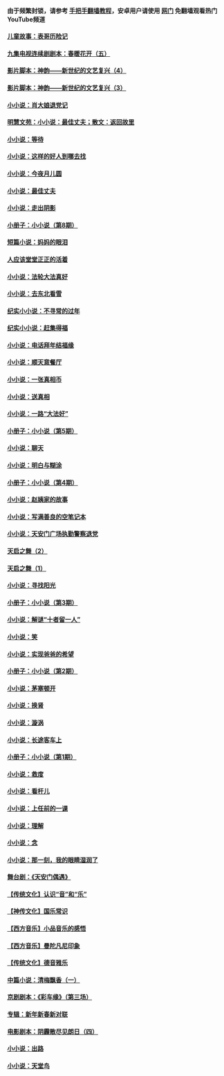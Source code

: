 #### 由于频繁封锁，请参考 [手把手翻墙教程](https://github.com/gfw-breaker/guides/wiki/)，安卓用户请使用 [网门](https://github.com/gfw-breaker/nogfw/blob/master/dl.md?t=04301700) 免翻墙观看热门YouTube频道 

#### [儿童故事：表哥历险记](../pages/328/383535.md?t=04301700) 

#### [九集电视连续剧剧本：春暖花开（五）](../pages/328/275919.md?t=04301700) 

#### [影片脚本：神韵——新世纪的文艺复兴（4）](../pages/328/266089.md?t=04301700) 

#### [影片脚本：神韵——新世纪的文艺复兴（3）](../pages/328/266087.md?t=04301700) 

#### [小小说：肖大娘退党记](../pages/328/239807.md?t=04301700) 

#### [明慧文苑：小小说：最佳丈夫；散文：返回故里](../pages/328/3439.md?t=04301700) 

#### [小小说：等待](../pages/328/223927.md?t=04301700) 

#### [小小说：这样的好人到哪去找](../pages/328/209396.md?t=04301700) 

#### [小小说：今夜月儿圆](../pages/328/193588.md?t=04301700) 

#### [小小说：最佳丈夫](../pages/328/190938.md?t=04301700) 

#### [小小说：走出阴影](../pages/328/190744.md?t=04301700) 

#### [小册子：小小说（第8期）](../pages/328/188202.md?t=04301700) 

#### [短篇小说：妈妈的眼泪](../pages/328/187712.md?t=04301700) 

#### [人应该堂堂正正的活着](../pages/328/182430.md?t=04301700) 

#### [小小说：法轮大法真好](../pages/328/174669.md?t=04301700) 

#### [小小说：去东北看雪](../pages/328/173882.md?t=04301700) 

#### [纪实小小说：不寻常的过年](../pages/328/173187.md?t=04301700) 

#### [纪实小小说：赶集得福](../pages/328/172652.md?t=04301700) 

#### [小小说：电话拜年结福缘](../pages/328/172533.md?t=04301700) 

#### [小小说：顺天意餐厅](../pages/328/170182.md?t=04301700) 

#### [小小说：一张真相币](../pages/328/169410.md?t=04301700) 

#### [小小说：送真相](../pages/328/166713.md?t=04301700) 

#### [小小说：一路“大法好”](../pages/328/162016.md?t=04301700) 

#### [小册子：小小说（第5期）](../pages/328/161131.md?t=04301700) 

#### [小小说：聊天](../pages/328/159640.md?t=04301700) 

#### [小小说：明白与糊涂](../pages/328/158101.md?t=04301700) 

#### [小册子：小小说（第4期）](../pages/328/158006.md?t=04301700) 

#### [小小说：赵姨家的故事](../pages/328/157843.md?t=04301700) 

#### [小小说：写满善良的空笔记本](../pages/328/157382.md?t=04301700) 

#### [小小说：天安门广场执勤警察退党](../pages/328/156982.md?t=04301700) 

#### [天启之舞（2）](../pages/328/153440.md?t=04301700) 

#### [天启之舞（1）](../pages/328/153439.md?t=04301700) 

#### [小小说：寻找阳光](../pages/328/153065.md?t=04301700) 

#### [小册子：小小说（第3期）](../pages/328/151715.md?t=04301700) 

#### [小小说：解谜“十者留一人”](../pages/328/148967.md?t=04301700) 

#### [小小说：笑](../pages/328/148905.md?t=04301700) 

#### [小小说：实现爸爸的希望](../pages/328/148096.md?t=04301700) 

#### [小册子：小小说（第2期）](../pages/328/147214.md?t=04301700) 

#### [小小说：茅塞顿开](../pages/328/147030.md?t=04301700) 

#### [小小说：换肾](../pages/328/146770.md?t=04301700) 

#### [小小说：漩涡](../pages/328/146683.md?t=04301700) 

#### [小小说：长途客车上](../pages/328/145076.md?t=04301700) 

#### [小册子：小小说（第1期）](../pages/328/143963.md?t=04301700) 

#### [小小说：救度](../pages/328/143927.md?t=04301700) 

#### [小小说：看杆儿](../pages/328/142137.md?t=04301700) 

#### [小小说：上任前的一课](../pages/328/140808.md?t=04301700) 

#### [小小说：理解](../pages/328/140476.md?t=04301700) 

#### [小小说：念](../pages/328/139513.md?t=04301700) 

#### [小小说：那一刻，我的眼睛湿润了](../pages/328/138476.md?t=04301700) 

#### [舞台剧：《天安门偶遇》](../pages/328/117155.md?t=04301700) 

#### [【传统文化】认识“音”和“乐”](../pages/328/108667.md?t=04301700) 

#### [【神传文化】国乐常识](../pages/328/104225.md?t=04301700) 

#### [【西方音乐】小品音乐的感悟](../pages/328/102924.md?t=04301700) 

#### [【西方音乐】曼陀凡尼印象](../pages/328/102922.md?t=04301700) 

#### [【传统文化】德音雅乐](../pages/328/102923.md?t=04301700) 

#### [中篇小说：清梅飘香（一）](../pages/328/101058.md?t=04301700) 

#### [京剧剧本：《彩车缘》（第三场）](../pages/328/96434.md?t=04301700) 

#### [专辑：新年新春新对联](../pages/328/94991.md?t=04301700) 

#### [电影剧本：阴霾散尽见朗日（四）](../pages/328/87081.md?t=04301700) 

#### [小小说：出路](../pages/328/84848.md?t=04301700) 

#### [小小说：天堂鸟](../pages/328/83084.md?t=04301700) 

